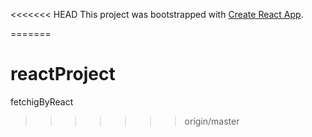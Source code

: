 <<<<<<< HEAD
This project was bootstrapped with [Create React App](https://github.com/facebook/create-react-app).

=======
# reactProject
fetchigByReact
>>>>>>> origin/master
